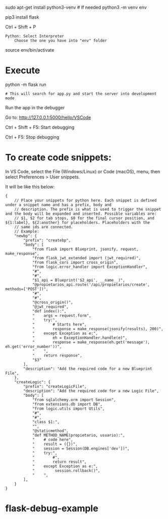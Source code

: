sudo apt-get install python3-venv    # If needed
python3 -m venv env

pip3 install flask



Ctrl + Shift + P

    Python: Select Interpreter
        Choose the one you have into "env" folder


source env/bin/activate

# Execute
python -m flask run

    # This will search for app.py and start the server into development mode

Run the app in the debugger

Go to:
    http://127.0.0.1:5000/hello/VSCode


Ctrl + Shift + F5: Start debugging

Ctrl + F5: Stop debugging


# To create code snippets:
In VS Code, select the File (Windows/Linux) or Code (macOS), menu, then select Preferences > User snippets.

It will be like this below:
```
{
	// Place your snippets for python here. Each snippet is defined under a snippet name and has a prefix, body and 
	// description. The prefix is what is used to trigger the snippet and the body will be expanded and inserted. Possible variables are:
	// $1, $2 for tab stops, $0 for the final cursor position, and ${1:label}, ${2:another} for placeholders. Placeholders with the 
	// same ids are connected.
	// Example:
	"newbp": {
		"prefix": "createbp",
		"body": [
			"from flask import Blueprint, jsonify, request, make_response",
			"from flask_jwt_extended import (jwt_required)",
			"from flask_cors import cross_origin",
			"from logic.error_handler import ExceptionHandler",
			"#",
			"#",
			"$1_api = Blueprint('$2_api', __name__)",
			"@propietarios_api.route('/api/propietarios/create', methods=['POST'])",
			"#",
			"#",
			"@cross_origin()",
			"@jwt_required",
			"def index():",
			"    args = request.form",
			"    try:",
			"        # Starts here",
			"        response = make_response(jsonify(results), 200)",
			"    except Exception as e:",
			"        eh = ExceptionHandler.handle(e)",
			"        response = make_response(eh.get('message'), eh.get('error_number'))",
			"    ",
			"    return response",
			"$3"
		],
		"description": "Add the required code for a new Blueprint File",
	},
	"createLogic": {		
		"prefix": "createLogicFile",
		"description": "Add the required code for a new Logic File",
		"body": [
			"from sqlalchemy.orm import Session",
			"from extensions.db import DB",
			"from logic.utils import Utils",
			"#",
			"#",
			"class $1:",
			"",
			"@staticmethod",
			"def METHOD_NAME(propietario, usuario):",
			"    # code here",
			"    result = ({})",
			"    session = Session(DB.engines['dev'])",
			"    try:",
			"        #",
			"        return result",
			"    except Exception as e:",
			"         session.rollback()",
			"    ",
		],
	}
}
```
# flask-debug-example
